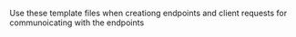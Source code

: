 Use these template files when creationg endpoints and client requests for communoicating with the endpoints
